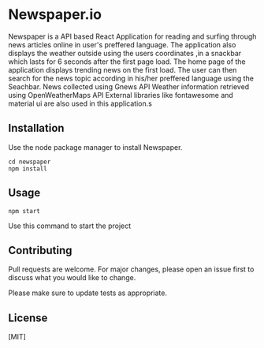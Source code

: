 # Newspaper.io

Newspaper is a API based React Application for reading and surfing through news articles online in user's preffered language. 
The application also displays the weather outside using the users coordinates ,in a snackbar which lasts for 6 seconds after the first page load.
The home page of the application displays trending news on the first load.
The user can then search for the news topic according in his/her preffered language using the Seachbar.
News collected using Gnews API
Weather information retrieved using OpenWeatherMaps API
External libraries like fontawesome and material ui are also used in this application.s 




## Installation

Use the node package manager to install Newspaper.

```
cd newspaper
npm install
```

## Usage

```
npm start
```
Use this command to start the project

## Contributing
Pull requests are welcome. For major changes, please open an issue first to discuss what you would like to change.

Please make sure to update tests as appropriate.

## License
[MIT]
